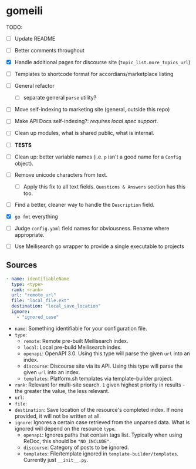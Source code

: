 # gomeili

TODO:

* [ ] Update README
* [ ] Better comments throughout
* [x] Handle additional pages for discourse site (`topic_list.more_topics_url`)
* [ ] Templates to shortcode format for accordians/marketplace listing
* [ ] General refactor
  * [ ] separate general `parse` utility?
* [ ] Move self-indexing to marketing site (general, outside this repo)
* [ ] Make API Docs self-indexing?: *requires local spec support*.
* [ ] Clean up modules, what is shared public, what is internal.
* [ ] **TESTS**
* [ ] Clean up: better variable names (i.e. `p` isn't a good name for a `Config` object).
* [ ] Remove unicode characters from text.
  * [ ] Apply this  fix to all text fields. `Questions & Answers` section has this too.
* [ ] Find a better, cleaner way to handle the `Description` field.
* [x] `go fmt` everything
* [ ] Judge `config.yaml` field names for obviousness. Rename where appropriate.
* [ ] Use Meilisearch go wrapper to provide a single executable to projects


## Sources

```yaml
- name: identifiableName
  type: <type>
  rank: <rank>
  url: "remote_url"
  file: "local_file.ext"
  destination: "local_save_location"
  ignore:
    - "ignored_case"
```

* `name`: Something identifiable for your configuration file.
* `type`:
    * `remote`: Remote pre-built Meilisearch index.
    * `local`: Local pre-build Meilisearch index.
    * `openapi`: OpenAPI 3.0. Using this type will parse the given `url` into an index.
    * `discourse`: Discourse site via its API. Using this type will parse the given `url` into an index.
    * `templates`: Platform.sh templates via template-builder project.
* `rank`: Relevant for multi-site search. `1` given highest priority in results - the greater the value, the less relevant.
* `url`:
* `file`:
* `destination`: Save location of the resource's completed index. If none provided, it will not be written at all.
* `ignore`: Ignores a certain case retrieved from the unparsed data. What is ignored will depend on the resource `type`.
    * `openapi`: Ignores paths that contain tags list. Typically when using ReDoc, this should be  `"NO_INCLUDE"`.
    * `discourse`: Category of posts to be ignored.
    * `templates`: File/template ignored in `template-builder/templates`. Currently just `__init__.py`.
